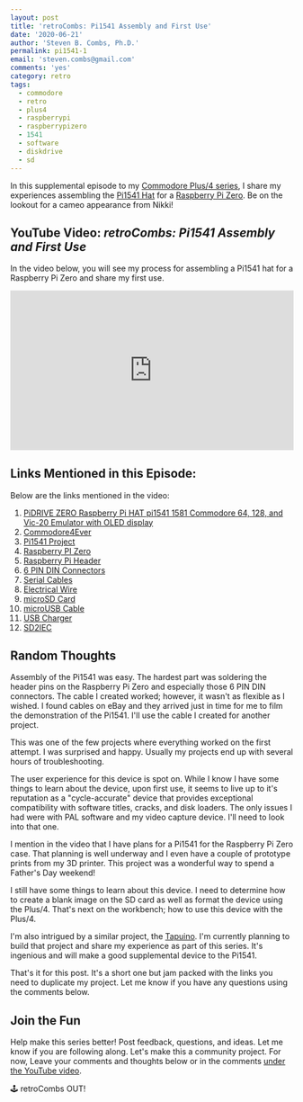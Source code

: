 ```yaml
---
layout: post
title: 'retroCombs: Pi1541 Assembly and First Use'
date: '2020-06-21'
author: 'Steven B. Combs, Ph.D.'
permalink: pi1541-1
email: 'steven.combs@gmail.com'
comments: 'yes'
category: retro
tags:
  - commodore
  - retro
  - plus4
  - raspberrypi
  - raspberrypizero
  - 1541
  - software
  - diskdrive
  - sd
---
```


In this supplemental episode to my [Commodore Plus/4 series](https://www.stevencombs.com/plus4), I share my experiences assembling the [Pi1541 Hat](https://commodore4ever.net/collections/drives/products/pidrive-zero-raspberry-pi-hat-1541-1581-commodore-64-128-vic-20-emulator-oled-pi1541) for a [Raspberry Pi Zero](https://amzn.to/2V2Je6U). Be on the lookout for a cameo appearance from Nikki!

## YouTube Video: _retroCombs: Pi1541 Assembly and First Use_

In the video below, you will see my process for assembling a Pi1541 hat for a Raspberry Pi Zero and share my first use.

<div style="position:relative;padding-top:56.25%;"><p><iframe src="https://www.youtube.com/embed/iiuS-cI2c6s" frameborder="0" allowfullscreen="true" mozallowfullscreen="true" webkitallowfullscreen="true" style="position:absolute;top:0;left:0;width:100%;height:100%;"></iframe></p></div>

## Links Mentioned in this Episode:

Below are the links mentioned in the video:

1. [PiDRIVE ZERO Raspberry Pi HAT pi1541 1581 Commodore 64, 128, and Vic-20 Emulator with OLED display](https://commodore4ever.net/collections/drives/products/pidrive-zero-raspberry-pi-hat-1541-1581-commodore-64-128-vic-20-emulator-oled-pi1541)
2. [Commodore4Ever](https://www.commodore4ever.net)
3. [Pi1541 Project](https://cbm-pi1541.firebaseapp.com/)
3. [Raspberry PI Zero](https://amzn.to/2V2Je6U)
4. [Raspberry Pi Header](https://amzn.to/3fP6DQT)
5. [6 PIN DIN Connectors](https://amzn.to/3hIGPYJ)
6. [Serial Cables](https://www.ebay.com/itm/Serial-Cable-for-Commodore-64-C64-Disk-Drive-or-printer-1541-1571-3-ft-DIN-6-PIN/372816665018?ssPageName=STRK%3AMEBIDX%3AIT&_trksid=p2060353.m2749.l2649)
7. [Electrical Wire](https://amzn.to/3fP6M6T)
8. [microSD Card](https://amzn.to/2YjmZvp)
9. [microUSB Cable](https://amzn.to/37LGSym)
10. [USB Charger](https://amzn.to/2NgeMBE)
11. [SD2IEC](https://www.ebay.com/sch/i.html?_from=R40&_trksid=p2380057.m570.l1313.TR3.TRC1.A0.H0.Xsd2iec.TRS0&_nkw=sd2iec&_sacat=0)

## Random Thoughts

Assembly of the Pi1541 was easy. The hardest part was soldering the header pins on the Raspberry Pi Zero and especially those 6 PIN DIN connectors. The cable I created worked; however, it wasn't as flexible as I wished. I found cables on eBay and they arrived just in time for me to film the demonstration of the Pi1541. I'll use the cable I created for another project.

This was one of the few projects where everything worked on the first attempt. I was surprised and happy. Usually my projects end up with several hours of troubleshooting.

The user experience for this device is spot on. While I know I have some things to learn about the device, upon first use, it seems to live up to it's reputation as a "cycle-accurate" device that provides exceptional compatibility with software titles, cracks, and disk loaders. The only issues I had were with PAL software and my video capture device. I'll need to look into that one.

I mention in the video that I have plans for a Pi1541 for the Raspberry Pi Zero case. That planning is well underway and I even have a couple of prototype prints from my 3D printer. This project was a wonderful way to spend a Father's Day weekend!

I still have some things to learn about this device. I need to determine how to create a blank image on the SD card as well as format the device using the Plus/4. That's next on the workbench; how to use this device with the Plus/4.

I'm also intrigued by a similar project, the [Tapuino](http://sweetlilmre.blogspot.com/2014/07/tapuino-20-c64-tape-emulator.html). I'm currently planning to build that project and share my experience as part of this series. It's ingenious and will make a good supplemental device to the Pi1541.

That's it for this post. It's a short one but jam packed with the links you need to duplicate my project. Let me know if you have any questions using the comments below.

## Join the Fun

Help make this series better! Post feedback, questions, and ideas. Let me know if you are following along. Let's make this a community project. For now, Leave your comments and thoughts below or in the comments [under the YouTube video](https://youtu.be/iiuS-cI2c6s).

🕹️ retroCombs OUT!
